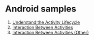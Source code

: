 # Android samples

1. [Understand the Activity Lifecycle](https://github.com/luischang/ActivityLifeCycle)
2. [Interaction Between Activities](https://github.com/luischang/InteractionBetweenActivities)
3. [Interaction Between Activities (Other)](https://github.com/luischang/InteractionActivities2)

